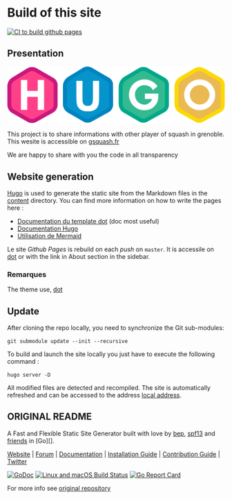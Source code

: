 
# Build of this site

[![CI to build github pages](https://github.com/guillaume-gambs/gsquash.fr/workflows/CI%20to%20build%20github%20pages/badge.svg)](https://github.com/guillaume-gambs/gsquash.fr/actions?query=branch%3Amaster)

## Presentation

[![HUGO](https://raw.githubusercontent.com/gohugoio/gohugoioTheme/master/static/images/hugo-logo-wide.svg?sanitize=true)](https://raw.githubusercontent.com/gohugoio/gohugoioTheme/master/static/images/hugo-logo-wide.svg?sanitize=true)

This project is to share informations with other player of squash in grenoble. This wesite is accessible on [gsquash.fr](gsquash.fr)

We are happy to share with you the code in all transparency

## Website generation

[Hugo](https://gohugo.io) is used to generate the static site from the Markdown files in the [content](content) directory. You can find more information on how to write the pages here :

- [Documentation du template dot](http://demo.themefisher.com/dot-hugo/installation/install/) (doc most useful)
- [Documentation Hugo](https://gohugo.io/content-management/organization/)
- [Utilisation de Mermaid](https://learn.netlify.com/en/shortcodes/mermaid/)

Le site _Github Pages_ is rebuild on each _push_ on `master`. It is accessile on [dot](http://demo.themefisher.com/dot-hugo/installation/install/) or with the link in About section in the sidebar.

### Remarques

The theme use, [dot](https://github.com/themefisher/dot/)

## Update

After cloning the repo locally, you need to synchronize the Git sub-modules:

```console
git submodule update --init --recursive
```

To build and launch the site locally you just have to execute the following command :

```console
hugo server -D
```

All modified files are detected and recompiled. The site is automatically refreshed and can be accessed to the address [local address](http://localhost:1313/docs/).

## ORIGINAL README


A Fast and Flexible Static Site Generator built with love by [bep](https://github.com/bep), [spf13](http://spf13.com/) and [friends](https://github.com/gohugoio/hugo/graphs/contributors) in [Go][].

[Website](https://gohugo.io) |
[Forum](https://discourse.gohugo.io) |
[Documentation](https://gohugo.io/getting-started/) |
[Installation Guide](https://gohugo.io/getting-started/installing/) |
[Contribution Guide](CONTRIBUTING.md) |
[Twitter](https://twitter.com/gohugoio)

[![GoDoc](https://godoc.org/github.com/gohugoio/hugo?status.svg)](https://godoc.org/github.com/gohugoio/hugo)
[![Linux and macOS Build Status](https://api.travis-ci.org/gohugoio/hugo.svg?branch=master&label=Windows+and+Linux+and+macOS+build "Windows, Linux and macOS Build Status")](https://travis-ci.org/gohugoio/hugo)
[![Go Report Card](https://goreportcard.com/badge/github.com/gohugoio/hugo)](https://goreportcard.com/report/github.com/gohugoio/hugo)

For more info see [original repository](https://github.com/gohugoio/hugo)
